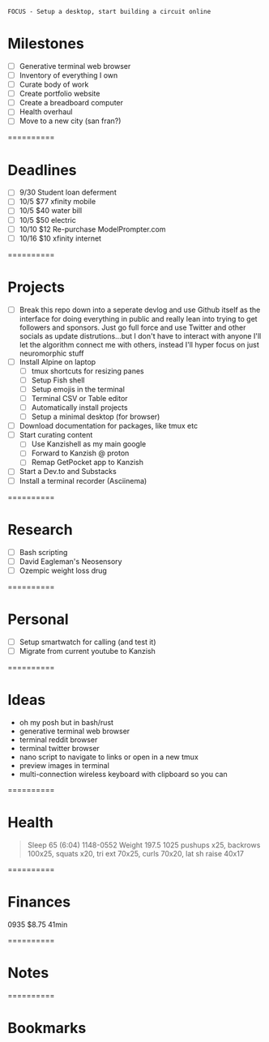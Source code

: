     FOCUS - Setup a desktop, start building a circuit online

# Milestones
- [ ] Generative terminal web browser
- [ ] Inventory of everything I own
- [ ] Curate body of work
- [ ] Create portfolio website
- [ ] Create a breadboard computer
- [ ] Health overhaul
- [ ] Move to a new city (san fran?)

==========

# Deadlines
- [ ] 9/30	    Student loan deferment
- [ ] 10/5      $77 xfinity mobile
- [ ] 10/5      $40 water bill
- [ ] 10/5      $50 electric
- [ ] 10/10     $12 Re-purchase ModelPrompter.com
- [ ] 10/16     $10 xfinity internet

==========

# Projects

- [ ] Break this repo down into a seperate devlog and use Github itself as the interface for doing everything in public and really lean into trying to get followers and sponsors. Just go full force and use Twitter and other socials as update distrutions...but I don't have to interact with anyone I'll let the algorithm connect me with others, instead I'll hyper focus on just neuromorphic stuff
- [ ] Install Alpine on laptop
    - [ ] tmux shortcuts for resizing panes
    - [ ] Setup Fish shell
    - [ ] Setup emojis in the terminal
    - [ ] Terminal CSV or Table editor
    - [ ] Automatically install projects
    - [ ] Setup a minimal desktop (for browser)
- [ ] Download documentation for packages, like tmux etc
- [ ] Start curating content
    - [ ] Use Kanzishell as my main google
    - [ ] Forward to Kanzish @ proton
    - [ ] Remap GetPocket app to Kanzish
- [ ] Start a Dev.to and Substacks
- [ ] Install a terminal recorder (Asciinema)

==========

# Research
- [ ] Bash scripting
- [ ] David Eagleman's Neosensory
- [ ] Ozempic weight loss drug

==========

# Personal
- [ ] Setup smartwatch for calling (and test it)
- [ ] Migrate from current youtube to Kanzish

==========

# Ideas
- oh my posh but in bash/rust
- generative terminal web browser
- terminal reddit browser
- terminal twitter browser
- nano script to navigate to links or open in a new tmux
- preview images in terminal
- multi-connection wireless keyboard with clipboard so you can

==========

# Health
>Sleep   65 (6:04)   1148-0552
>Weight  197.5
1025    pushups x25, backrows 100x25, squats x20, tri ext 70x25, curls 70x20, lat sh raise 40x17

==========

# Finances
0935    $8.75   41min

==========

# Notes

==========

# Bookmarks

